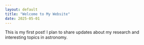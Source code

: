 ```yaml
---
layout: default
title: "Welcome to My Website"
date: 2025-05-01
---
```


This is my first post! I plan to share updates about my research and interesting topics in astronomy.
